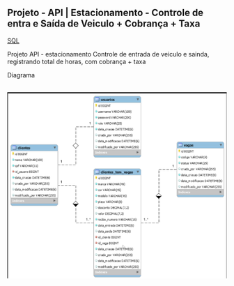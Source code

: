 ## Projeto - API | Estacionamento - Controle de entra e Saída de Veiculo + Cobrança + Taxa

<a href="https://github.com/acrisiopb/API_PARK_2025/tree/main/SQL">SQL</a>

<p>Projeto API - estacionamento Controle de entrada de veiculo e sainda, registrando total de horas, com  cobrança  + taxa</p>

Diagrama
<div style="display: inline_block"><br>
  <img align="center" alt="DIAGRAMA" src="https://github.com/acrisiopb/API_PARK_2025/blob/main/Diagrama%20-%20BD.png?raw=true">
</div>





